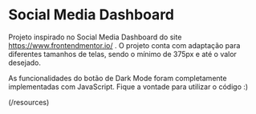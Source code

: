 # Social Media Dashboard

Projeto inspirado no Social Media Dashboard do site https://www.frontendmentor.io/ .
O projeto conta com adaptação para diferentes tamanhos de telas, sendo o mínimo de 375px e até o valor desejado.

As funcionalidades do botão de Dark Mode foram completamente implementadas com JavaScript.
Fique a vontade para utilizar o código :)

(/resources)
